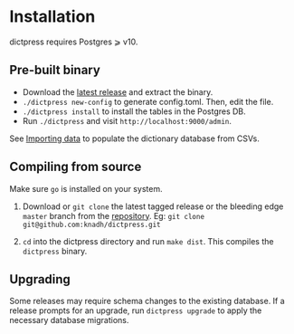 # Installation

dictpress requires Postgres ⩾ v10.

## Pre-built binary
- Download the [latest release](https://github.com/knadh/dictpress/releases) and extract the binary.
- `./dictpress new-config` to generate config.toml. Then, edit the file.
- `./dictpress install` to install the tables in the Postgres DB.
- Run `./dictpress` and visit `http://localhost:9000/admin`.

See [Importing data](import.md) to populate the dictionary database from CSVs.

## Compiling from source

Make sure `go` is installed on your system.

1. Download or `git clone` the latest tagged release or the bleeding edge `master` branch from the [repository](https://github.com/knadh/listmonk).
Eg: `git clone git@github.com:knadh/dictpress.git`

1. `cd` into the dictpress directory and run `make dist`. This compiles the `dictpress` binary.

## Upgrading
Some releases may require schema changes to the existing database. If a release prompts for an upgrade, run `dictpress upgrade` to apply the necessary database migrations.

